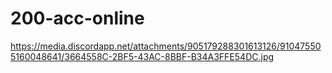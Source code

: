 # 200-acc-online

https://media.discordapp.net/attachments/905179288301613126/910475505160048641/3664558C-2BF5-43AC-8BBF-B34A3FFE54DC.jpg
